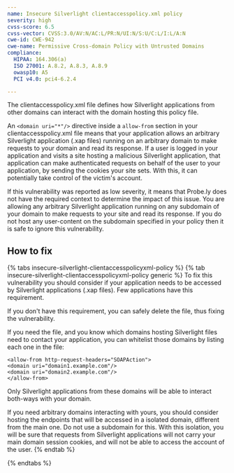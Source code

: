 ```yaml
---
name: Insecure Silverlight clientaccesspolicy.xml policy
severity: high
cvss-score: 6.5
cvss-vector: CVSS:3.0/AV:N/AC:L/PR:N/UI:N/S:U/C:L/I:L/A:N
cwe-id: CWE-942
cwe-name: Permissive Cross-domain Policy with Untrusted Domains
compliance:
  HIPAA: 164.306(a)
  ISO 27001: A.8.2, A.8.3, A.8.9
  owasp10: A5
  PCI v4.0: pci4-6.2.4

---            
```


The clientaccesspolicy.xml file defines how Silverlight applications from other domains can interact with the domain hosting this policy file.

An `<domain uri="*"/>` directive inside a `allow-from` section in your clientaccesspolicy.xml file means that your application allows an arbitrary Silverlight application (.xap files) running on an arbitrary domain to make requests to your domain and read its response. If a user is logged in your application and visits a site hosting a malicious Silverlight application, that application can make authenticated requests on behalf of the user to your application, by sending the cookies your site sets. With this, it can potentially take control of the victim's account.

If this vulnerability was reported as low severity, it means that Probe.ly does not have the required context to determine the impact of this issue. You are allowing any arbitrary Silverlight application running on any subdomain of your domain to make requests to your site and read its response. If you do not host any user-content on the subdomain specified in your policy then it is safe to ignore this vulnerability.

## How to fix

{% tabs insecure-silverlight-clientaccesspolicyxml-policy %}
{% tab insecure-silverlight-clientaccesspolicyxml-policy generic %}
To fix this vulnerability you should consider if your application needs to be accessed by Silverlight applications (.xap files). Few applications have this requirement.

If you don't have this requirement, you can safely delete the file, thus fixing the vulnerability.

If you need the file, and you know which domains hosting Silverlight files need to contact your application, you can whitelist those domains by listing each one in the file:

```
<allow-from http-request-headers="SOAPAction">
<domain uri="domain1.example.com"/>
<domain uri="domain2.example.com"/>
</allow-from>
```
Only Silverlight applications from these domains will be able to interact both-ways with your domain.

If you need arbitrary domains interacting with yours, you should consider hosting the endpoints that will be accessed in a isolated domain, different from the main one. Do not use a subdomain for this. With this isolation, you will be sure that requests from Silverlight applications will not carry your main domain session cookies, and will not be able to access the account of the user.
{% endtab %}

{% endtabs %}
